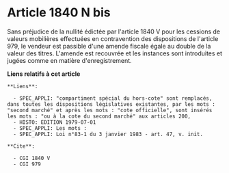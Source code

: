 # Article 1840 N bis

Sans préjudice de la nullité édictée par l'article 1840 V pour les cessions de valeurs mobilières effectuées en contravention
des dispositions de l'article 979, le vendeur est passible d'une amende fiscale égale au double de la valeur des titres.
L'amende est recouvrée et les instances sont introduites et jugées comme en matière d'enregistrement.

**Liens relatifs à cet article**

	**Liens**:

	  - SPEC_APPLI: "compartiment spécial du hors-cote" sont remplacés, dans toutes les dispositions législatives existantes, par les mots : "second marché" et après les mots : "cote officielle", sont insérés les mots : "ou à la cote du second marché" aux articles 200,
	  - HISTO: EDITION 1979-07-01
	  - SPEC_APPLI: Les mots :
	  - SPEC_APPLI: Loi n°83-1 du 3 janvier 1983 - art. 47, v. init.

	**Cite**:

	  - CGI 1840 V
	  - CGI 979

